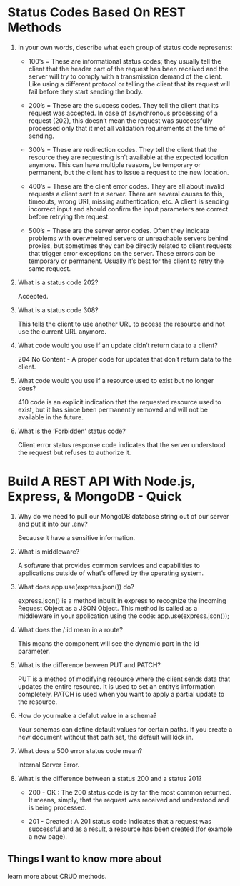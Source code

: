 # Status Codes Based On REST Methods

1. In your own words, describe what each group of status code represents:

    - 100’s = These are informational status codes; they usually tell the client that the header part of the request has been received and the server will try to comply with a transmission demand of the client. Like using a different protocol or telling the client that its request will fail before they start sending the body.

    - 200’s = These are the success codes. They tell the client that its request was accepted. In case of asynchronous processing of a request (202), this doesn’t mean the request was successfully processed only that it met all validation requirements at the time of sending.

    - 300’s = These are redirection codes. They tell the client that the resource they are requesting isn’t available at the expected location anymore. This can have multiple reasons, be temporary or permanent, but the client has to issue a request to the new location.

    - 400’s = These are the client error codes. They are all about invalid requests a client sent to a server. There are several causes to this, timeouts, wrong URI, missing authentication, etc. A client is sending incorrect input and should confirm the input parameters are correct before retrying the request.

    - 500’s = These are the server error codes. Often they indicate problems with overwhelmed servers or unreachable servers behind proxies, but sometimes they can be directly related to client requests that trigger error exceptions on the server. These errors can be temporary or permanent. Usually it’s best for the client to retry the same request.

2. What is a status code 202?

    Accepted.

3. What is a status code 308?

    This tells the client to use another URL to access the resource and not use the current URL anymore.

4. What code would you use if an update didn’t return data to a client?

    204 No Content - A proper code for updates that don’t return data to the client.

5. What code would you use if a resource used to exist but no longer does?

    410 code is an explicit indication that the requested resource used to exist, but it has since been permanently removed and will not be available in the future.

6. What is the ‘Forbidden’ status code?

    Client error status response code indicates that the server understood the request but refuses to authorize it.

# Build A REST API With Node.js, Express, & MongoDB - Quick 

1. Why do we need to pull our MongoDB database string out of our server and put it into our .env?

    Because it have a sensitive information.

2. What is middleware?

    A software that provides common services and capabilities to applications outside of what’s offered by the operating system.

3. What does app.use(express.json()) do?

    express.json() is a method inbuilt in express to recognize the incoming Request Object as a JSON Object. This method is called as a middleware in your application using the code: app.use(express.json());

4. What does the /:id mean in a route?

    This means the component will see the dynamic part in the id parameter.

5. What is the difference beween PUT and PATCH?

    PUT is a method of modifying resource where the client sends data that updates the entire resource. It is used to set an entity’s information completely. PATCH is used when you want to apply a partial update to the resource.

6. How do you make a defalut value in a schema?

    Your schemas can define default values for certain paths. If you create a new document without that path set, the default will kick in.

7. What does a 500 error status code mean?

    Internal Server Error.

8. What is the difference between a status 200 and a status 201?

    - 200 - OK : The 200 status code is by far the most common returned. It means, simply, that the request was received and understood and is being processed.

    - 201 - Created : A 201 status code indicates that a request was successful and as a result, a resource has been created (for example a new page).

## Things I want to know more about

learn more about CRUD methods.

